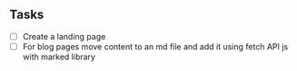 ## Tasks

- [ ] Create a landing page
- [ ] For blog pages move content to an md file and add it using fetch API js with marked library